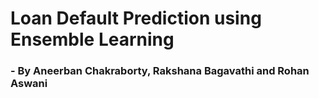 # Loan Default Prediction using Ensemble Learning
### - By Aneerban Chakraborty, Rakshana Bagavathi and Rohan Aswani
